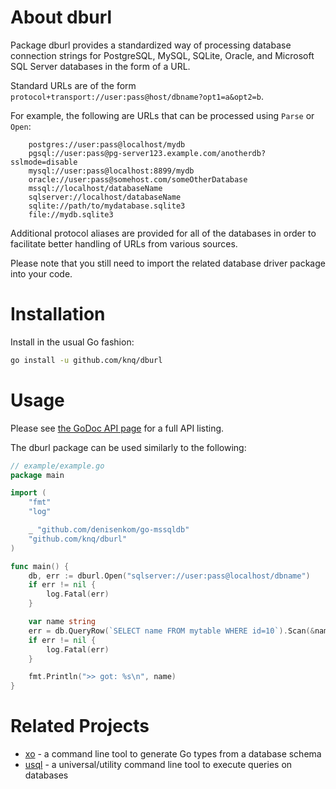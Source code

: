 # About dburl
Package dburl provides a standardized way of processing database connection
strings for PostgreSQL, MySQL, SQLite, Oracle, and Microsoft SQL Server
databases in the form of a URL.

Standard URLs are of the form `protocol+transport://user:pass@host/dbname?opt1=a&opt2=b`.

For example, the following are URLs that can be processed using `Parse` or `Open`:
```
    postgres://user:pass@localhost/mydb
    pgsql://user:pass@pg-server123.example.com/anotherdb?sslmode=disable
    mysql://user:pass@localhost:8899/mydb
    oracle://user:pass@somehost.com/someOtherDatabase
    mssql://localhost/databaseName
    sqlserver://localhost/databaseName
    sqlite://path/to/mydatabase.sqlite3
    file://mydb.sqlite3
```

Additional protocol aliases are provided for all of the databases in order to
facilitate better handling of URLs from various sources.

Please note that you still need to import the related database driver package into your code.

# Installation

Install in the usual Go fashion:
```sh
go install -u github.com/knq/dburl
```

# Usage
Please see [the GoDoc API page](http://godoc.org/github.com/knq/dburl) for a
full API listing.

The dburl package can be used similarly to the following:
```go
// example/example.go
package main

import (
	"fmt"
	"log"

	_ "github.com/denisenkom/go-mssqldb"
	"github.com/knq/dburl"
)

func main() {
	db, err := dburl.Open("sqlserver://user:pass@localhost/dbname")
	if err != nil {
		log.Fatal(err)
	}

	var name string
	err = db.QueryRow(`SELECT name FROM mytable WHERE id=10`).Scan(&name)
	if err != nil {
		log.Fatal(err)
	}

	fmt.Println(">> got: %s\n", name)
}
```

# Related Projects
* [xo](https://github.com/knq/xo) - a command line tool to generate Go types from a database schema
* [usql](https://github.com/knq/usql) - a universal/utility command line tool to execute queries on databases
